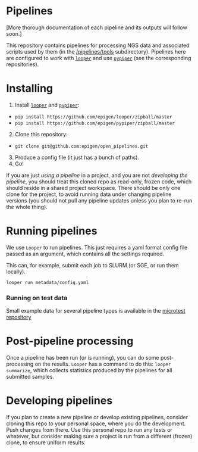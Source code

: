 # Pipelines

[More thorough documentation of each pipeline and its outputs will follow soon.]

This repository contains pipelines for processing NGS data and associated scripts used by them (in the [/pipelines/tools](pipelines/tools) subdirectory).
Pipelines here are configured to work with [`looper`](https://github.com/epigen/looper/) and use [`pypiper`](https://github.com/epigen/pypiper/) (see the corresponding repositories).

# Installing
1. Install [`looper`](https://github.com/epigen/looper/) and [`pypiper`](https://github.com/epigen/pypiper/): 
  - `pip install https://github.com/epigen/looper/zipball/master`
  - `pip install https://github.com/epigen/pypiper/zipball/master`
2. Clone this repository:
  - `git clone git@github.com:epigen/open_pipelines.git`
3. Produce a config file (it just has a bunch of paths).
4. Go!

If you are just _using a pipeline_ in a project, and you are not _developing the pipeline_, you should treat this cloned repo as read-only, frozen code, which should reside in a shared project workspace. There should be only one clone for the project, to avoid running data under changing pipeline versions (you should not pull any pipeline updates unless you plan to re-run the whole thing).


# Running pipelines

We use `Looper` to run pipelines. This just requires a yaml format config file passed as an argument, which contains all the settings required.

This can, for example, submit each job to SLURM (or SGE, or run them locally).

```bash
looper run metadata/config.yaml
```

### Running on test data

Small example data for several pipeline types is available in the [microtest repository](https://github.com/epigen/microtest/)


# Post-pipeline processing

Once a pipeline has been run (or is running), you can do some post-processing on the results. 
`Looper` has a command to do this: `looper summarize`, which collects statistics produced by the pipelines for all submitted samples.


# Developing pipelines
If you plan to create a new pipeline or develop existing pipelines, consider cloning this repo to your personal space, where you do the development. Push changes from there. Use this personal repo to run any tests or whatever, but consider making sure a project is run from a different (frozen) clone, to ensure uniform results.
